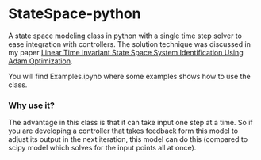 # StateSpace-python
A state space modeling class in python with a single time step solver to ease integration with controllers. The solution technique was discussed in my paper [Linear Time Invariant State Space System Identification Using Adam Optimization](https://ieeexplore.ieee.org/document/9047808/).

You will find Examples.ipynb where some examples shows how to use the class.

### Why use it?

The advantage in this class is that it can take input one step at a time. So if you are developing a controller that takes  feedback form this model to adjust its output in the next iteration, this model can do this (compared to scipy model which solves for the input points all at once).
